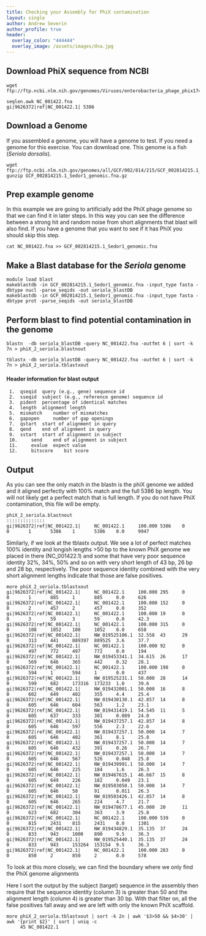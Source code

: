```yaml
---
title: Checking your Assembly for PhiX contamination
layout: single
author: Andrew Severin
author_profile: true
header:
  overlay_color: "444444"
  overlay_image: /assets/images/dna.jpg
---
```


## Download PhiX sequence from NCBI

```
wget ftp://ftp.ncbi.nlm.nih.gov/genomes/Viruses/enterobacteria_phage_phix174_sensu_lato_uid14015/NC_001422.fna

seqlen.awk NC_001422.fna
gi|9626372|ref|NC_001422.1| 5386

```
## Download a Genome

If you assembled a genome, you will have a genome to test.  If you need a genome for this exercise. You can download one.  This genome is a fish (_Seriola dorsalis_).

```
wget ftp://ftp.ncbi.nlm.nih.gov/genomes/all/GCF/002/814/215/GCF_002814215.1_Sedor1/GCF_002814215.1_Sedor1_genomic.fna.gz
gunzip GCF_002814215.1_Sedor1_genomic.fna.gz
```

## Prep example genome

In this example we are going to artificially add the PhiX phage genome so that we can find it in later steps.  In this way you can see the difference between a strong hit and random noise from short alignments that blast will also find.  If you have a genome that you want to see if it has PhiX you should skip this step.

```
cat NC_001422.fna >> GCF_002814215.1_Sedor1_genomic.fna
```

## Make a Blast database for the _Seriola_ genome

```
module load blast
makeblastdb -in GCF_002814215.1_Sedor1_genomic.fna -input_type fasta -dbtype nucl -parse_seqids -out seriola_blastDB
makeblastdb -in GCF_002814215.1_Sedor1_genomic.fna -input_type fasta -dbtype prot -parse_seqids -out seriola_blastDB

```

## Perform blast to find potential contamination in the genome

```
blastn  -db seriola_blastDB -query NC_001422.fna -outfmt 6 | sort -k 7n > phiX_2_seriola.blastnout

tblastx -db seriola_blastDB -query NC_001422.fna -outfmt 6 | sort -k 7n > phiX_2_seriola.tblastxout
```

#### Header information for blast output
```
 1.	 qseqid	 query (e.g., gene) sequence id
 2.	 sseqid	 subject (e.g., reference genome) sequence id
 3.	 pident	 percentage of identical matches
 4.	 length	 alignment length
 5.	 mismatch	 number of mismatches
 6.	 gapopen	 number of gap openings
 7.	 qstart	 start of alignment in query
 8.	 qend	 end of alignment in query
 9.	 sstart	 start of alignment in subject
 10.	 send	 end of alignment in subject
 11.	 evalue	 expect value
 12.	 bitscore	 bit score
 ```

## Output

As you can see the only match in the blastn is the phiX genome we added and it aligned perfectly with 100% match and the full 5386 bp length.  You will not likely get a perfect match that is full length.  If you do not have PhiX contamination, this file will be empty.

```
phiX_2_seriola.blastnout
::::::::::::::
gi|9626372|ref|NC_001422.1|     NC_001422.1     100.000 5386    0       0       1       5386    1       5386    0.0     9947
```

Similarly, if we look at the tblastx output.  We see a lot of perfect matches 100% identity and longish lengths >50 bp to the known PhiX genome we placed in there (NC_001422.1) and some that have very poor sequence identity 32%, 34%, 50% and so on with very short length of 43 bp, 26 bp and 28 bp, respectively.  The poor sequence identity combined with the very short alignment lengths indicate that those are false positives.


```
more phiX_2_seriola.tblastxout
gi|9626372|ref|NC_001422.1|     NC_001422.1     100.000 295     0       0       1       885     1       885     0.0     626
gi|9626372|ref|NC_001422.1|     NC_001422.1     100.000 152     0       0       2       457     2       457     0.0     352
gi|9626372|ref|NC_001422.1|     NC_001422.1     100.000 19      0       0       3       59      3       59      0.0     42.3
gi|9626372|ref|NC_001422.1|     NC_001422.1     100.000 315     0       0       108     1052    108     1052    0.0     658
gi|9626372|ref|NC_001422.1|     NW_019525106.1  32.558  43      29      0       313     441     889397  889525  3.6     37.7
gi|9626372|ref|NC_001422.1|     NC_001422.1     100.000 92      0       0       497     772     497     772     0.0     194
gi|9626372|ref|NC_001422.1|     NW_019453341.1  34.615  26      17      0       569     646     365     442     0.32    28.1
gi|9626372|ref|NC_001422.1|     NC_001422.1     100.000 198     0       0       594     1       594     1       0.0     437
gi|9626372|ref|NC_001422.1|     NW_019525231.1  50.000  28      14      0       599     682     173316  173233  1.0     39.6
gi|9626372|ref|NC_001422.1|     NW_019432001.1  50.000  16      8       0       602     649     402     355     4.4     25.4
gi|9626372|ref|NC_001422.1|     NW_019430130.1  42.857  14      8       0       605     646     604     563     1.2     23.1
gi|9626372|ref|NC_001422.1|     NW_019431419.1  54.545  11      5       0       605     637     333     301     0.089   24.0
gi|9626372|ref|NC_001422.1|     NW_019437257.1  42.857  14      8       0       605     646     597     556     2.3     22.6
gi|9626372|ref|NC_001422.1|     NW_019437257.1  50.000  14      7       0       605     646     402     361     8.1     25.8
gi|9626372|ref|NC_001422.1|     NW_019437257.1  50.000  14      7       0       605     646     432     391     0.26    26.7
gi|9626372|ref|NC_001422.1|     NW_019437257.1  50.000  14      7       0       605     646     567     526     0.048   25.8
gi|9626372|ref|NC_001422.1|     NW_019439991.1  50.000  14      7       0       605     646     225     184     1.6     26.3
gi|9626372|ref|NC_001422.1|     NW_019467615.1  46.667  15      8       0       605     649     226     182     0.049   23.1
gi|9626372|ref|NC_001422.1|     NW_019503050.1  50.000  14      7       0       605     646     50      91      0.011   26.3
gi|9626372|ref|NC_001422.1|     NW_019503426.1  42.857  14      8       0       605     646     265     224     4.7     21.7
gi|9626372|ref|NC_001422.1|     NW_019478677.1  45.000  20      11      0       623     682     304     363     3.9     25.8
gi|9626372|ref|NC_001422.1|     NC_001422.1     100.000 539     0       0       815     2431    815     2431    0.0     1301
gi|9626372|ref|NC_001422.1|     NW_019434829.1  35.135  37      24      0       833     943     1000    890     9.5     36.3
gi|9626372|ref|NC_001422.1|     NW_019525440.1  35.135  37      24      0       833     943     153264  153154  9.5     36.3
gi|9626372|ref|NC_001422.1|     NC_001422.1     100.000 283     0       0       850     2       850     2       0.0     578
```

To look at this more closely, we can find the boundary where we only find the PhiX genome alignments

Here I sort the output by the subject (target) sequence in the assembly then require that the sequence identity (column 3) is greater than 50 and the alignment length (column 4) is greater than 30 bp.  With that filter on, all the false positives fall away and we are left with only the known PhiX scaffold.

```
more phiX_2_seriola.tblastxout | sort -k 2n | awk '$3>50 && $4>30' | awk '{print $2}' | sort | uniq -c
     45 NC_001422.1
```
